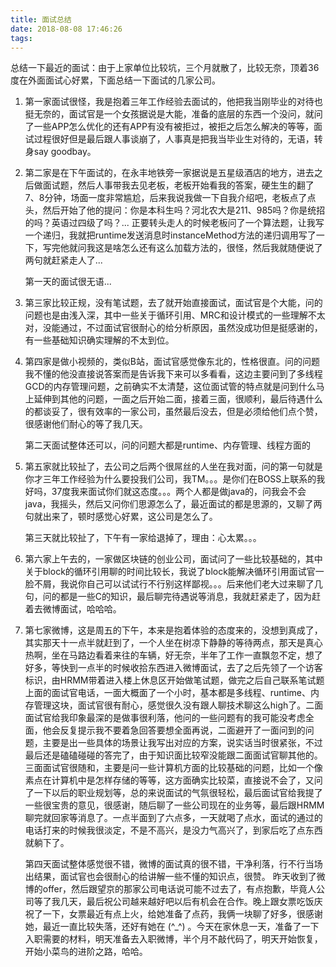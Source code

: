 ```yaml
---
title: 面试总结
date: 2018-08-08 17:46:26
tags:
---
```


总结一下最近的面试：由于上家单位比较坑，三个月就散了，比较无奈，顶着36度在外面面试心好累，下面总结一下面试的几家公司。

1. 第一家面试很怪，我是抱着三年工作经验去面试的，他把我当刚毕业的对待也挺无奈的，面试官是一个女孩据说是大能，准备的底层的东西一个没问，就问了一些APP怎么优化的还有APP有没有被拒过，被拒之后怎么解决的等等，面试过程很好但是最后跟人事谈崩了，人事真是把我当毕业生对待的，无语，转身say goodbay。
2. 第二家是在下午面试的，在永丰地铁旁一家据说是五星级酒店的地方，进去之后做面试题，然后人事带我去见老板，老板开始看我的答案，硬生生的翻了7、8分钟，场面一度非常尴尬，后来我说我做一下自我介绍吧，老板点了点头，然后开始了他的提问：你是本科生吗？河北农大是211、985吗？你是统招的吗？英语过四级了吗？... 正要转头走人的时候老板问了一个算法题，让我写一个递归，我就把runtime发送消息时instanceMethod方法的递归调用写了一下，写完他就问我这是啥怎么还有这么加载方法的，很怪，然后我就随便说了两句就赶紧走人了...
	
	第一天的面试很无语...

3. 第三家比较正规，没有笔试题，去了就开始直接面试，面试官是个大能，问的问题也是由浅入深，其中一些关于循环引用、MRC和设计模式的一些理解不太对，没能通过，不过面试官很耐心的给分析原因，虽然没成功但是挺感谢的，有一些基础知识确实理解的不太到位。
4. 第四家是做小视频的，类似B站，面试官感觉像东北的，性格很直。问的问题我不懂的他没直接说答案而是告诉我下来可以多看看，这边主要问到了多线程GCD的内存管理问题，之前确实不太清楚，这位面试管的特点就是问到什么马上延伸到其他的问题，一面之后开始二面，接着三面，很顺利，最后待遇什么的都谈妥了，很有效率的一家公司，虽然最后没去，但是必须给他们点个赞，很感谢他们耐心的等了我几天。

	第二天面试整体还可以，问的问题大都是runtime、内存管理、线程方面的

5. 第五家就比较扯了，去公司之后两个很屌丝的人坐在我对面，问的第一句就是你才三年工作经验为什么要投我们公司，我TM。。。是你们在BOSS上联系的我好吗，37度我来面试你们就这态度。。。两个人都是做java的，问我会不会java，我摇头，然后又问你们思源怎么了，最近面试的都是思源的，又聊了两句就出来了，顿时感觉心好累，这公司是怎么了。

	第三天就比较扯了，下午有一家给退掉了，理由：心太累。。。

6. 第六家上午去的，一家做区块链的创业公司，面试问了一些比较基础的，其中关于block的循环引用聊的时间比较长，我说了block能解决循环引用面试官一脸不屑，我说你自己可以试试行不行别这样鄙视。。。后来他们老大过来聊了几句，问的都是一些C的知识，最后聊完待遇说等消息，我就赶紧走了，因为赶着去微博面试，哈哈哈。
7. 第七家微博，这是周五的下午，本来是抱着体验的态度来的，没想到真成了，其实那天十一点半就赶到了，一个人坐在树凉下静静的等待两点，那天是真心热啊，坐在马路边看着来往的车辆，好无奈，半年了工作一直飘忽不定，想了好多，等快到一点半的时候收拾东西进入微博面试，去了之后先领了一个访客标识，由HRMM带着进入楼上休息区开始做笔试题，做完之后自己联系笔试题上面的面试官电话，一面大概面了一个小时，基本都是多线程、runtime、内存管理这块，面试官很有耐心，感觉很久没有跟人聊技术聊这么high了。二面面试官给我印象最深的是做事很利落，他问的一些问题有的我可能没考虑全面，他会反复提示我不要着急回答要想全面再说，二面避开了一面问到的问题，主要是出一些具体的场景让我写出对应的方案，说实话当时很紧张，不过最后还是磕磕碰碰的答完了，由于知识面比较窄没能跟二面面试官聊其他的。三面面试官很随和，主要是问一些计算机方面的比较基础的问题，比如一个像素点在计算机中是怎样存储的等等，这方面确实比较菜，直接说不会了，又问了一下以后的职业规划等，总的来说面试的气氛很轻松，最后面试官给我提了一些很宝贵的意见，很感谢，随后聊了一些公司现在的业务等，最后跟HRMM聊完就回家等消息了。一点半面到了六点多，一天就喝了点水，面试的通过的电话打来的时候我很淡定，不是不高兴，是没力气高兴了，到家后吃了点东西就躺下了。
	
	第四天面试整体感觉很不错，微博的面试真的很不错，干净利落，行不行当场出结果，面试官也会很耐心的给讲解一些不懂的知识点，很赞。
	昨天收到了微博的offer，然后跟望京的那家公司电话说可能不过去了，有点抱歉，毕竟人公司等了我几天，最后祝公司越来越好吧以后有机会在合作。晚上跟女票吃饭庆祝了一下，女票最近有点上火，给她准备了点药，我俩一块聊了好多，很感谢她，最近一直比较失落，还好有她在 (^_^) 。今天在家休息一天，准备了一下入职需要的材料，明天准备去入职微博，半个月不敲代码了，明天开始恢复，开始小菜鸟的进阶之路，哈哈。


